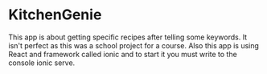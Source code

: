 # KitchenGenie
This app is about getting specific recipes after telling some keywords. It isn't perfect as this was a school project for a course. 
Also this app is using React and framework called ionic and to start it you must write to the console ionic serve.
